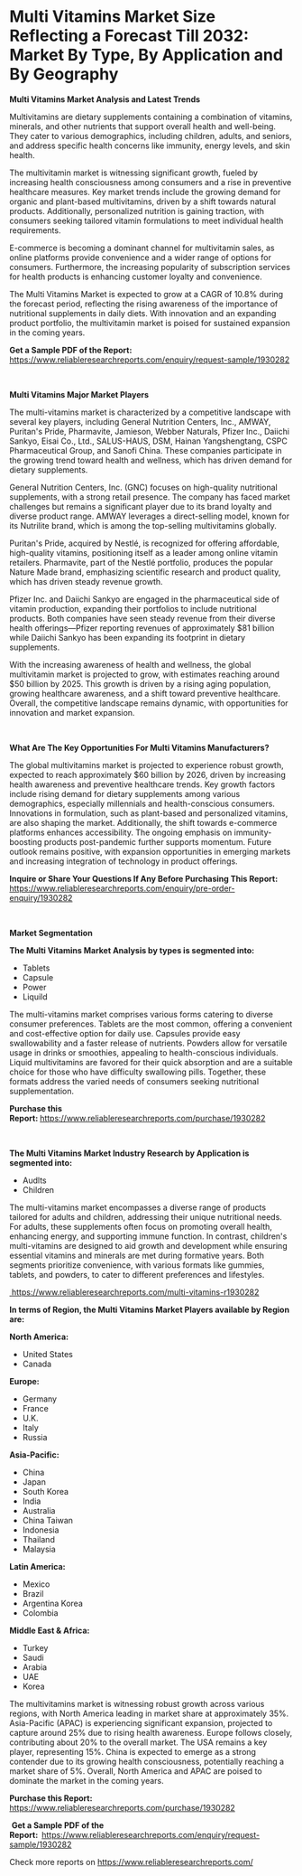 <p><h1>Multi Vitamins Market Size Reflecting a Forecast Till 2032: Market By Type, By Application and By Geography</h1></p><p><strong>Multi Vitamins Market Analysis and Latest Trends</strong></p>
<p><p>Multivitamins are dietary supplements containing a combination of vitamins, minerals, and other nutrients that support overall health and well-being. They cater to various demographics, including children, adults, and seniors, and address specific health concerns like immunity, energy levels, and skin health.</p><p>The multivitamin market is witnessing significant growth, fueled by increasing health consciousness among consumers and a rise in preventive healthcare measures. Key market trends include the growing demand for organic and plant-based multivitamins, driven by a shift towards natural products. Additionally, personalized nutrition is gaining traction, with consumers seeking tailored vitamin formulations to meet individual health requirements.</p><p>E-commerce is becoming a dominant channel for multivitamin sales, as online platforms provide convenience and a wider range of options for consumers. Furthermore, the increasing popularity of subscription services for health products is enhancing customer loyalty and convenience.</p><p>The Multi Vitamins Market is expected to grow at a CAGR of 10.8% during the forecast period, reflecting the rising awareness of the importance of nutritional supplements in daily diets. With innovation and an expanding product portfolio, the multivitamin market is poised for sustained expansion in the coming years.</p></p>
<p><strong>Get a Sample PDF of the Report:&nbsp;</strong> <a href="https://www.reliableresearchreports.com/enquiry/request-sample/1930282?utm_campaign=2133&utm_medium=2&utm_source=Github&utm_content=ia&utm_term=30012025&utm_id=multi-vitamins">https://www.reliableresearchreports.com/enquiry/request-sample/1930282</a></p>
<p>&nbsp;</p>
<p><strong>Multi Vitamins Major Market Players</strong></p>
<p><p>The multi-vitamins market is characterized by a competitive landscape with several key players, including General Nutrition Centers, Inc., AMWAY, Puritan's Pride, Pharmavite, Jamieson, Webber Naturals, Pfizer Inc., Daiichi Sankyo, Eisai Co., Ltd., SALUS-HAUS, DSM, Hainan Yangshengtang, CSPC Pharmaceutical Group, and Sanofi China. These companies participate in the growing trend toward health and wellness, which has driven demand for dietary supplements.</p><p>General Nutrition Centers, Inc. (GNC) focuses on high-quality nutritional supplements, with a strong retail presence. The company has faced market challenges but remains a significant player due to its brand loyalty and diverse product range. AMWAY leverages a direct-selling model, known for its Nutrilite brand, which is among the top-selling multivitamins globally.</p><p>Puritan's Pride, acquired by Nestlé, is recognized for offering affordable, high-quality vitamins, positioning itself as a leader among online vitamin retailers. Pharmavite, part of the Nestlé portfolio, produces the popular Nature Made brand, emphasizing scientific research and product quality, which has driven steady revenue growth.</p><p>Pfizer Inc. and Daiichi Sankyo are engaged in the pharmaceutical side of vitamin production, expanding their portfolios to include nutritional products. Both companies have seen steady revenue from their diverse health offerings—Pfizer reporting revenues of approximately $81 billion while Daiichi Sankyo has been expanding its footprint in dietary supplements.</p><p>With the increasing awareness of health and wellness, the global multivitamin market is projected to grow, with estimates reaching around $50 billion by 2025. This growth is driven by a rising aging population, growing healthcare awareness, and a shift toward preventive healthcare. Overall, the competitive landscape remains dynamic, with opportunities for innovation and market expansion.</p></p>
<p>&nbsp;</p>
<p><strong>What Are The Key Opportunities For Multi Vitamins Manufacturers?</strong></p>
<p><p>The global multivitamins market is projected to experience robust growth, expected to reach approximately $60 billion by 2026, driven by increasing health awareness and preventive healthcare trends. Key growth factors include rising demand for dietary supplements among various demographics, especially millennials and health-conscious consumers. Innovations in formulation, such as plant-based and personalized vitamins, are also shaping the market. Additionally, the shift towards e-commerce platforms enhances accessibility. The ongoing emphasis on immunity-boosting products post-pandemic further supports momentum. Future outlook remains positive, with expansion opportunities in emerging markets and increasing integration of technology in product offerings.</p></p>
<p><strong>Inquire or Share Your Questions If Any Before Purchasing This Report:</strong> <a href="https://www.reliableresearchreports.com/enquiry/pre-order-enquiry/1930282?utm_campaign=2133&utm_medium=2&utm_source=Github&utm_content=ia&utm_term=30012025&utm_id=multi-vitamins">https://www.reliableresearchreports.com/enquiry/pre-order-enquiry/1930282</a></p>
<p>&nbsp;</p>
<p><strong>Market Segmentation</strong></p>
<p><strong>The Multi Vitamins Market Analysis by types is segmented into:</strong></p>
<p><ul><li>Tablets</li><li>Capsule</li><li>Power</li><li>Liquild</li></ul></p>
<p><p>The multi-vitamins market comprises various forms catering to diverse consumer preferences. Tablets are the most common, offering a convenient and cost-effective option for daily use. Capsules provide easy swallowability and a faster release of nutrients. Powders allow for versatile usage in drinks or smoothies, appealing to health-conscious individuals. Liquid multivitamins are favored for their quick absorption and are a suitable choice for those who have difficulty swallowing pills. Together, these formats address the varied needs of consumers seeking nutritional supplementation.</p></p>
<p><strong>Purchase this Report:&nbsp;</strong><a href="https://www.reliableresearchreports.com/purchase/1930282?utm_campaign=2133&utm_medium=2&utm_source=Github&utm_content=ia&utm_term=30012025&utm_id=multi-vitamins">https://www.reliableresearchreports.com/purchase/1930282</a></p>
<p>&nbsp;</p>
<p><strong>The Multi Vitamins Market Industry Research by Application is segmented into:</strong></p>
<p><ul><li>Audlts</li><li>Children</li></ul></p>
<p><p>The multi-vitamins market encompasses a diverse range of products tailored for adults and children, addressing their unique nutritional needs. For adults, these supplements often focus on promoting overall health, enhancing energy, and supporting immune function. In contrast, children's multi-vitamins are designed to aid growth and development while ensuring essential vitamins and minerals are met during formative years. Both segments prioritize convenience, with various formats like gummies, tablets, and powders, to cater to different preferences and lifestyles.</p></p>
<p><a href="https://www.reliableresearchreports.com/multi-vitamins-r1930282?utm_campaign=2133&utm_medium=2&utm_source=Github&utm_content=ia&utm_term=30012025&utm_id=multi-vitamins">&nbsp;https://www.reliableresearchreports.com/multi-vitamins-r1930282</a></p>
<p><strong>In terms of Region, the Multi Vitamins Market Players available by Region are:</strong></p>
<p>
    <p> <strong> North America: </strong>
        <ul>
            <li>United States</li>
            <li>Canada</li>
        </ul>
        </p> 
    <p> <strong> Europe: </strong>
        <ul>
            <li>Germany</li>
            <li>France</li>
            <li>U.K.</li>
            <li>Italy</li>
            <li>Russia</li>
        </ul>
        </p> 
    <p> <strong> Asia-Pacific: </strong>
        <ul>
            <li>China</li>
            <li>Japan</li>
            <li>South Korea</li>
            <li>India</li>
            <li>Australia</li>
            <li>China Taiwan</li>
            <li>Indonesia</li>
            <li>Thailand</li>
            <li>Malaysia</li>
        </ul>
        </p> 
    <p> <strong> Latin America: </strong>
        <ul>
            <li>Mexico</li>
            <li>Brazil</li>
            <li>Argentina Korea</li>
            <li>Colombia</li>
        </ul>
        </p> 
    <p> <strong> Middle East & Africa: </strong>
        <ul>
            <li>Turkey</li>
            <li>Saudi</li>
            <li>Arabia</li>
            <li>UAE</li>
            <li>Korea</li>
        </ul>
    </p>
    </p>
<p><p>The multivitamins market is witnessing robust growth across various regions, with North America leading in market share at approximately 35%. Asia-Pacific (APAC) is experiencing significant expansion, projected to capture around 25% due to rising health awareness. Europe follows closely, contributing about 20% to the overall market. The USA remains a key player, representing 15%. China is expected to emerge as a strong contender due to its growing health consciousness, potentially reaching a market share of 5%. Overall, North America and APAC are poised to dominate the market in the coming years.</p></p>
<p><strong>Purchase this Report: </strong><a href="https://www.reliableresearchreports.com/purchase/1930282?utm_campaign=2133&utm_medium=2&utm_source=Github&utm_content=ia&utm_term=30012025&utm_id=multi-vitamins">https://www.reliableresearchreports.com/purchase/1930282</a></p>
<p>&nbsp;<strong>Get a Sample PDF of the Report:&nbsp;&nbsp;</strong><a href="https://www.reliableresearchreports.com/enquiry/request-sample/1930282?utm_campaign=2133&utm_medium=2&utm_source=Github&utm_content=ia&utm_term=30012025&utm_id=multi-vitamins">https://www.reliableresearchreports.com/enquiry/request-sample/1930282</a></p>
<p><strong></strong></p>
<p>Check more reports on <a href="https://www.reliableresearchreports.com/?utm_campaign=2133&utm_medium=2&utm_source=Github&utm_content=ia&utm_term=30012025&utm_id=multi-vitamins">https://www.reliableresearchreports.com/</a></p>